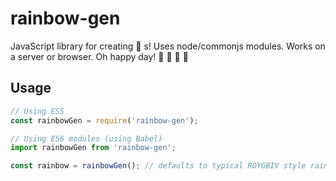 # rainbow-gen
JavaScript library for creating :rainbow: s! Uses node/commonjs modules. Works on a server or browser. Oh happy day! :two_men_holding_hands: :penguin: :tada: :tada:

## Usage
```javascript
// Using ES5
const rainbowGen = require('rainbow-gen');

// Using ES6 modules (using Babel)
import rainbowGen from 'rainbow-gen';

const rainbow = rainbowGen(); // defaults to typical ROYGBIV style rainbow
```
